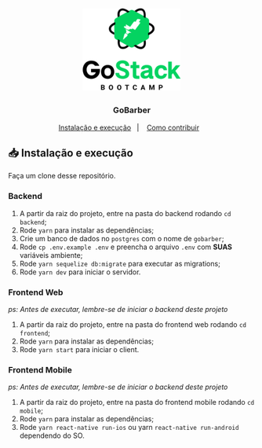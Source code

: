 <h1 align="center">
	<img alt="GoStack" src=".github/GoStackLogo.png" width="200px" />
</h1>

<h3 align="center">
  GoBarber
</h3>

<p align="center">
  <a href="#-Instalação-e-execução">Instalação e execução</a>&nbsp;&nbsp;&nbsp;|&nbsp;&nbsp;&nbsp;
  <a href="#-como-contribuir">Como contribuir</a>&nbsp;&nbsp;&nbsp;
</p>

## 📥 Instalação e execução

Faça um clone desse repositório.

### Backend

1. A partir da raiz do projeto, entre na pasta do backend rodando `cd backend`;
2. Rode `yarn` para instalar as dependências;
3. Crie um banco de dados no `postgres` com o nome de `gobarber`;
4. Rode `cp .env.example .env` e preencha o arquivo `.env` com **SUAS** variáveis ambiente;
5. Rode `yarn sequelize db:migrate` para executar as migrations;
6. Rode `yarn dev` para iniciar o servidor.

### Frontend Web

_ps: Antes de executar, lembre-se de iniciar o backend deste projeto_

1. A partir da raiz do projeto, entre na pasta do frontend web rodando `cd frontend`;
2. Rode `yarn` para instalar as dependências;
3. Rode `yarn start` para iniciar o client.

### Frontend Mobile

_ps: Antes de executar, lembre-se de iniciar o backend deste projeto_

1. A partir da raiz do projeto, entre na pasta do frontend mobile rodando `cd mobile`;
2. Rode `yarn` para instalar as dependências;
3. Rode `yarn react-native run-ios` ou yarn `react-native run-android` dependendo do SO.

<!-- ## 🤔 Como contribuir

- Faça um fork desse repositório;
- Cria uma branch com a sua feature: `git checkout -b minha-feature`;
- Faça commit das suas alterações: `git commit -m 'feat: Minha nova feature'`;
- Faça push para a sua branch: `git push origin minha-feature`.
 -->
